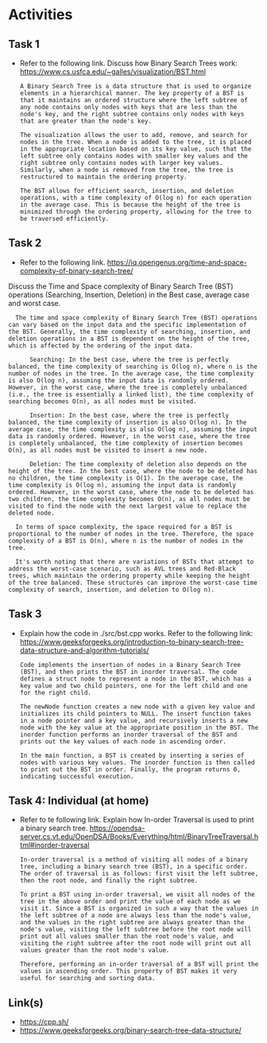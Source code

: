 # Activities

## Task 1

- Refer to the following link. Discuss how Binary Search Trees work:
  https://www.cs.usfca.edu/~galles/visualization/BST.html

      A Binary Search Tree is a data structure that is used to organize elements in a hierarchical manner. The key property of a BST is that it maintains an ordered structure where the left subtree of any node contains only nodes with keys that are less than the node's key, and the right subtree contains only nodes with keys that are greater than the node's key.

      The visualization allows the user to add, remove, and search for nodes in the tree. When a node is added to the tree, it is placed in the appropriate location based on its key value, such that the left subtree only contains nodes with smaller key values and the right subtree only contains nodes with larger key values. Similarly, when a node is removed from the tree, the tree is restructured to maintain the ordering property.

      The BST allows for efficient search, insertion, and deletion operations, with a time complexity of O(log n) for each operation in the average case. This is because the height of the tree is minimized through the ordering property, allowing for the tree to be traversed efficiently.


## Task 2

- Refer to the following link.
  https://iq.opengenus.org/time-and-space-complexity-of-binary-search-tree/

Discuss the Time and Space complexity of Binary Search Tree (BST) operations (Searching, Insertion, Deletion) in the Best case, average case and worst case.

      The time and space complexity of Binary Search Tree (BST) operations can vary based on the input data and the specific implementation of the BST. Generally, the time complexity of searching, insertion, and deletion operations in a BST is dependent on the height of the tree, which is affected by the ordering of the input data.

          Searching: In the best case, where the tree is perfectly balanced, the time complexity of searching is O(log n), where n is the number of nodes in the tree. In the average case, the time complexity is also O(log n), assuming the input data is randomly ordered. However, in the worst case, where the tree is completely unbalanced (i.e., the tree is essentially a linked list), the time complexity of searching becomes O(n), as all nodes must be visited.

          Insertion: In the best case, where the tree is perfectly balanced, the time complexity of insertion is also O(log n). In the average case, the time complexity is also O(log n), assuming the input data is randomly ordered. However, in the worst case, where the tree is completely unbalanced, the time complexity of insertion becomes O(n), as all nodes must be visited to insert a new node.

          Deletion: The time complexity of deletion also depends on the height of the tree. In the best case, where the node to be deleted has no children, the time complexity is O(1). In the average case, the time complexity is O(log n), assuming the input data is randomly ordered. However, in the worst case, where the node to be deleted has two children, the time complexity becomes O(n), as all nodes must be visited to find the node with the next largest value to replace the deleted node.

      In terms of space complexity, the space required for a BST is proportional to the number of nodes in the tree. Therefore, the space complexity of a BST is O(n), where n is the number of nodes in the tree.

      It's worth noting that there are variations of BSTs that attempt to address the worst-case scenario, such as AVL trees and Red-Black trees, which maintain the ordering property while keeping the height of the tree balanced. These structures can improve the worst-case time complexity of search, insertion, and deletion to O(log n).



## Task 3

- Explain how the code in ./src/bst.cpp works. Refer to the following link:
  https://www.geeksforgeeks.org/introduction-to-binary-search-tree-data-structure-and-algorithm-tutorials/

      Code implements the insertion of nodes in a Binary Search Tree (BST), and then prints the BST in inorder traversal. The code defines a struct node to represent a node in the BST, which has a key value and two child pointers, one for the left child and one for the right child.

      The newNode function creates a new node with a given key value and initializes its child pointers to NULL. The insert function takes in a node pointer and a key value, and recursively inserts a new node with the key value at the appropriate position in the BST. The inorder function performs an inorder traversal of the BST and prints out the key values of each node in ascending order.

      In the main function, a BST is created by inserting a series of nodes with various key values. The inorder function is then called to print out the BST in order. Finally, the program returns 0, indicating successful execution.

## Task 4: Individual (at home)

- Refer to te following link. Explain how In-order Traversal is used to print a binary search tree.
  https://opendsa-server.cs.vt.edu/OpenDSA/Books/Everything/html/BinaryTreeTraversal.html#inorder-traversal

      In-order traversal is a method of visiting all nodes of a binary tree, including a binary search tree (BST), in a specific order. The order of traversal is as follows: first visit the left subtree, then the root node, and finally the right subtree.

      To print a BST using in-order traversal, we visit all nodes of the tree in the above order and print the value of each node as we visit it. Since a BST is organized in such a way that the values in the left subtree of a node are always less than the node's value, and the values in the right subtree are always greater than the node's value, visiting the left subtree before the root node will print out all values smaller than the root node's value, and visiting the right subtree after the root node will print out all values greater than the root node's value.

      Therefore, performing an in-order traversal of a BST will print the values in ascending order. This property of BST makes it very useful for searching and sorting data.

## Link(s)

- https://cpp.sh/
- https://www.geeksforgeeks.org/binary-search-tree-data-structure/
